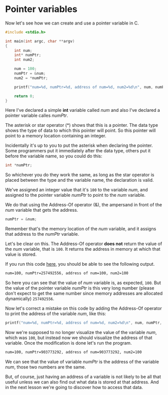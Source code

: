 # Pointer variables

Now let's see how we can create and use a pointer variable in C.

```c
#include <stdio.h>

int main(int argc, char **argv)
{
    int num;
    int* numPtr;
    int num2;

    num = 100;
    numPtr = &num;
    num2 = *numPtr;

    printf("num=%d, numPtr=%d, address of num=%d, num2=%d\n", num, numPtr, num, num2);

    return 0;
}
```

Here I've declared a simple __int__ variable called *num* and also I've declared a pointer variable calles *numPtr*.

The asterisk or star operator (*) shows that this is a pointer. The data type shows the type of data to which this pointer will point. So this pointer will point to a memory location containing an integer.

Incidentally it's up to you to put the asterisk when declaring the pointer. Some programmers put it immediately after the data type, others put it before the variable name, so you could do this:

```c
int *numPtr;
```

So whichever you do they work the same, as long as the star operator is placed between the type and the variable name, the declaration is valid.

We've assigned an integer value that it's `100` to the variable *num*, and assigned to the pointer variable *numPtr* to point to the *num* variable.

We do that using the Address-Of operator (&), the ampersand in front of the *num* variable that gets the address.

```c
numPtr = &num;
```

Remember that's the memory location of the *num* variable, and it assigns that address to the *numPtr* variable.

Let's be clear on this. The Address-Of operator __does not__ return the value of the *num* variable, that is `100`. It returns the address in memory at which that value is stored.

If you run this code [here](https://www.codechef.com/ide/), you should be able to see the following output.

```txt
num=100, numPtr=257492556, address of num=100, num2=100
```

So here you can see that the value of *num* variable is, as expected, `100`. But the value of the pointer variable *numPtr* is this very long number (please don't expect to get the same number since memory addresses are allocated dynamically) `257492556`.

Now let's correct a mistake on this code by adding the Address-Of operator to print the address of the variable *num*, like this:

```c
printf("num=%d, numPtr=%d, address of num=%d, num2=%d\n", num, numPtr, &num, num2);
```

Now we're supposed to no longer visualize the value of the variable *num*, which was `100`, but instead now we should visualize the address of that variable. Once the modification is done let's run the program.

```txt
num=100, numPtr=903773292, address of num=903773292, num2=100
```

We can see that the value of variable *numPtr* is the address of the variable *num*, those two numbers are the same.

But, of course, just having an address of a variable is not likely to be all that useful unless we can also find out what data is stored at that address. And in the next lesson we're going to discover how to access that data.
